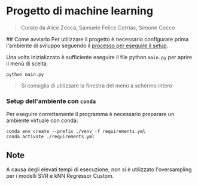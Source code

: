 # Progetto di machine learning
> Curato da Alice Zonca, Samuele Felice Corrias, Simone Cocco

## Come avviarlo
Per utilizzare il progetto è necessario configurare prima l'ambiente di sviluppo seguendo il [processo per eseguire il setup](#setup-dellambiente-con-conda).

Una volta inizializzato è sufficiente eseguire il file python `main.py` per aprire il menù di scelta.
```shell
python main.py
```

> Si consiglia di utilizzare la finestra del menù a schermo intero

### Setup dell'ambiente con `conda`
Per eseguire correttamente il programma è necessario preparare un ambiente virtuale con conda:
```shell
conda env create --prefix ./venv -f requirements.yml
conda activate ./requirements.yml
```

## Note
A causa degli elevati tempi di esecuzione, non si è utilizzato l'oversampling per i modelli SVR e kNN Regressor Custom.
